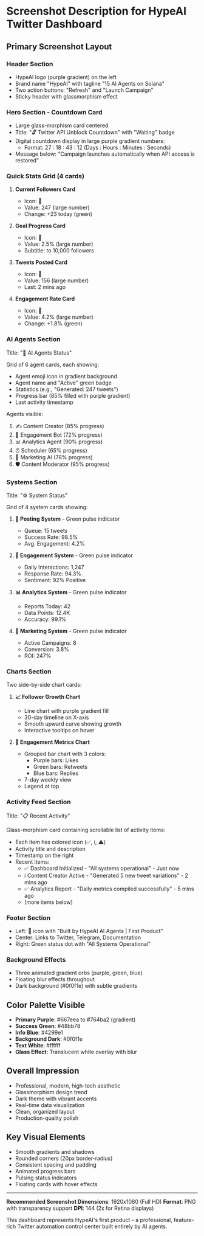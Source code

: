 # Screenshot Description for HypeAI Twitter Dashboard

## Primary Screenshot Layout

### Header Section
- HypeAI logo (purple gradient) on the left
- Brand name "HypeAI" with tagline "15 AI Agents on Solana"
- Two action buttons: "Refresh" and "Launch Campaign"
- Sticky header with glassmorphism effect

### Hero Section - Countdown Card
- Large glass-morphism card centered
- Title: "🔓 Twitter API Unblock Countdown" with "Waiting" badge
- Digital countdown display in large purple gradient numbers:
  - Format: 27 : 18 : 43 : 12 (Days : Hours : Minutes : Seconds)
- Message below: "Campaign launches automatically when API access is restored"

### Quick Stats Grid (4 cards)
1. **Current Followers Card**
   - Icon: 👥
   - Value: 247 (large number)
   - Change: +23 today (green)

2. **Goal Progress Card**
   - Icon: 🎯
   - Value: 2.5% (large number)
   - Subtitle: to 10,000 followers

3. **Tweets Posted Card**
   - Icon: 📝
   - Value: 156 (large number)
   - Last: 2 mins ago

4. **Engagement Rate Card**
   - Icon: 💬
   - Value: 4.2% (large number)
   - Change: +1.8% (green)

### AI Agents Section
Title: "🤖 AI Agents Status"

Grid of 6 agent cards, each showing:
- Agent emoji icon in gradient background
- Agent name and "Active" green badge
- Statistics (e.g., "Generated: 247 tweets")
- Progress bar (85% filled with purple gradient)
- Last activity timestamp

Agents visible:
1. ✍️ Content Creator (85% progress)
2. 💬 Engagement Bot (72% progress)
3. 📊 Analytics Agent (90% progress)
4. ⏰ Scheduler (65% progress)
5. 🎯 Marketing AI (78% progress)
6. 🛡️ Content Moderator (95% progress)

### Systems Section
Title: "⚙️ System Status"

Grid of 4 system cards showing:
1. **📝 Posting System** - Green pulse indicator
   - Queue: 15 tweets
   - Success Rate: 98.5%
   - Avg. Engagement: 4.2%

2. **🤝 Engagement System** - Green pulse indicator
   - Daily Interactions: 1,247
   - Response Rate: 94.3%
   - Sentiment: 92% Positive

3. **📊 Analytics System** - Green pulse indicator
   - Reports Today: 42
   - Data Points: 12.4K
   - Accuracy: 99.1%

4. **🎯 Marketing System** - Green pulse indicator
   - Active Campaigns: 8
   - Conversion: 3.8%
   - ROI: 247%

### Charts Section
Two side-by-side chart cards:

1. **📈 Follower Growth Chart**
   - Line chart with purple gradient fill
   - 30-day timeline on X-axis
   - Smooth upward curve showing growth
   - Interactive tooltips on hover

2. **💬 Engagement Metrics Chart**
   - Grouped bar chart with 3 colors:
     - Purple bars: Likes
     - Green bars: Retweets
     - Blue bars: Replies
   - 7-day weekly view
   - Legend at top

### Activity Feed Section
Title: "📋 Recent Activity"

Glass-morphism card containing scrollable list of activity items:
- Each item has colored icon (✅, ℹ️, ⚠️)
- Activity title and description
- Timestamp on the right
- Recent items:
  - ✅ Dashboard Initialized - "All systems operational" - Just now
  - ℹ️ Content Creator Active - "Generated 5 new tweet variations" - 2 mins ago
  - ✅ Analytics Report - "Daily metrics compiled successfully" - 5 mins ago
  - (more items below)

### Footer Section
- Left: 🤖 icon with "Built by HypeAI AI Agents | First Product"
- Center: Links to Twitter, Telegram, Documentation
- Right: Green status dot with "All Systems Operational"

### Background Effects
- Three animated gradient orbs (purple, green, blue)
- Floating blur effects throughout
- Dark background (#0f0f1e) with subtle gradients

## Color Palette Visible
- **Primary Purple**: #667eea to #764ba2 (gradient)
- **Success Green**: #48bb78
- **Info Blue**: #4299e1
- **Background Dark**: #0f0f1e
- **Text White**: #ffffff
- **Glass Effect**: Translucent white overlay with blur

## Overall Impression
- Professional, modern, high-tech aesthetic
- Glassmorphism design trend
- Dark theme with vibrant accents
- Real-time data visualization
- Clean, organized layout
- Production-quality polish

## Key Visual Elements
- Smooth gradients and shadows
- Rounded corners (20px border-radius)
- Consistent spacing and padding
- Animated progress bars
- Pulsing status indicators
- Floating cards with hover effects

---

**Recommended Screenshot Dimensions**: 1920x1080 (Full HD)
**Format**: PNG with transparency support
**DPI**: 144 (2x for Retina displays)

This dashboard represents HypeAI's first product - a professional, feature-rich Twitter automation control center built entirely by AI agents.
